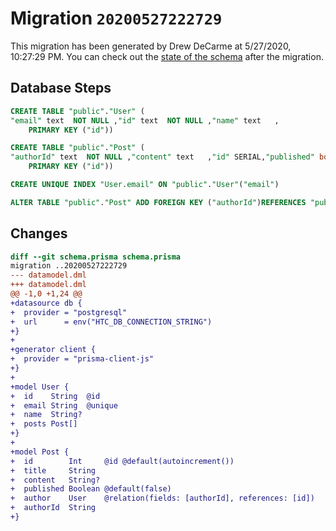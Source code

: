 # Migration `20200527222729`

This migration has been generated by Drew DeCarme at 5/27/2020, 10:27:29 PM.
You can check out the [state of the schema](./schema.prisma) after the migration.

## Database Steps

```sql
CREATE TABLE "public"."User" (
"email" text  NOT NULL ,"id" text  NOT NULL ,"name" text   ,
    PRIMARY KEY ("id"))

CREATE TABLE "public"."Post" (
"authorId" text  NOT NULL ,"content" text   ,"id" SERIAL,"published" boolean  NOT NULL DEFAULT false,"title" text  NOT NULL ,
    PRIMARY KEY ("id"))

CREATE UNIQUE INDEX "User.email" ON "public"."User"("email")

ALTER TABLE "public"."Post" ADD FOREIGN KEY ("authorId")REFERENCES "public"."User"("id") ON DELETE CASCADE  ON UPDATE CASCADE
```

## Changes

```diff
diff --git schema.prisma schema.prisma
migration ..20200527222729
--- datamodel.dml
+++ datamodel.dml
@@ -1,0 +1,24 @@
+datasource db {
+  provider = "postgresql"
+  url      = env("HTC_DB_CONNECTION_STRING")
+}
+
+generator client {
+  provider = "prisma-client-js"
+}
+
+model User {
+  id    String  @id
+  email String  @unique
+  name  String?
+  posts Post[]
+}
+
+model Post {
+  id        Int     @id @default(autoincrement())
+  title     String
+  content   String?
+  published Boolean @default(false)
+  author    User    @relation(fields: [authorId], references: [id])
+  authorId  String
+}
```

